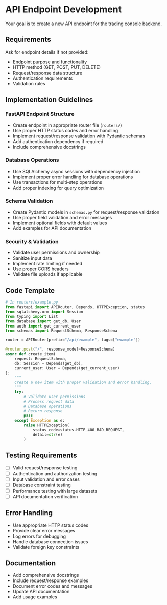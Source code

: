 # API Endpoint Development

Your goal is to create a new API endpoint for the trading console backend.

## Requirements

Ask for endpoint details if not provided:
- Endpoint purpose and functionality
- HTTP method (GET, POST, PUT, DELETE)
- Request/response data structure
- Authentication requirements
- Validation rules

## Implementation Guidelines

### FastAPI Endpoint Structure
- Create endpoint in appropriate router file (`routers/`)
- Use proper HTTP status codes and error handling
- Implement request/response validation with Pydantic schemas
- Add authentication dependency if required
- Include comprehensive docstrings

### Database Operations
- Use SQLAlchemy async sessions with dependency injection
- Implement proper error handling for database operations
- Use transactions for multi-step operations
- Add proper indexing for query optimization

### Schema Validation
- Create Pydantic models in `schemas.py` for request/response validation
- Use proper field validation and error messages
- Implement optional fields with default values
- Add examples for API documentation

### Security & Validation
- Validate user permissions and ownership
- Sanitize input data
- Implement rate limiting if needed
- Use proper CORS headers
- Validate file uploads if applicable

## Code Template
```python
# In routers/example.py
from fastapi import APIRouter, Depends, HTTPException, status
from sqlalchemy.orm import Session
from typing import List
from database import get_db, User
from auth import get_current_user
from schemas import RequestSchema, ResponseSchema

router = APIRouter(prefix="/api/example", tags=["example"])

@router.post("/", response_model=ResponseSchema)
async def create_item(
    request: RequestSchema,
    db: Session = Depends(get_db),
    current_user: User = Depends(get_current_user)
):
    """
    Create a new item with proper validation and error handling.
    """
    try:
        # Validate user permissions
        # Process request data
        # Database operations
        # Return response
        pass
    except Exception as e:
        raise HTTPException(
            status_code=status.HTTP_400_BAD_REQUEST,
            detail=str(e)
        )
```

## Testing Requirements
- [ ] Valid request/response testing
- [ ] Authentication and authorization testing
- [ ] Input validation and error cases
- [ ] Database constraint testing
- [ ] Performance testing with large datasets
- [ ] API documentation verification

## Error Handling
- Use appropriate HTTP status codes
- Provide clear error messages
- Log errors for debugging
- Handle database connection issues
- Validate foreign key constraints

## Documentation
- Add comprehensive docstrings
- Include request/response examples
- Document error codes and messages
- Update API documentation
- Add usage examples
